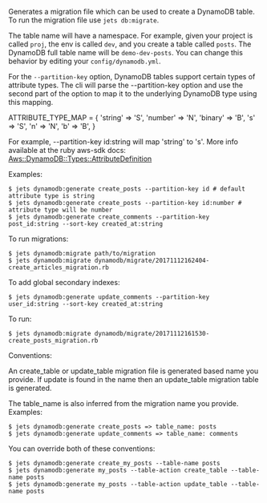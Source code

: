 Generates a migration file which can be used to create a DynamoDB table.  To run the migration file use `jets db:migrate`.

The table name will have a namespace. For example, given your project is called `proj`, the env is called `dev`, and you create a table called `posts`.  The DynamoDB full table name will be `demo-dev-posts`.  You can change this behavior by editing your `config/dynamodb.yml`.

For the `--partition-key` option, DynamoDB tables support certain types of attribute types. The cli will parse the --partition-key option and use the second part of the option to map it to the underlying DynamoDB type using this mapping.

  ATTRIBUTE_TYPE_MAP = {
    'string' => 'S',
    'number' => 'N',
    'binary' => 'B',
    's' => 'S',
    'n' => 'N',
    'b' => 'B',
  }

For example, --partition-key id:string will map 'string' to 's'.  More info available at the ruby aws-sdk docs: [Aws::DynamoDB::Types::AttributeDefinition](https://docs.aws.amazon.com/sdk-for-ruby/v3/api/Aws/DynamoDB/Types/AttributeDefinition.html)

Examples:

    $ jets dynamodb:generate create_posts --partition-key id # default attribute type is string
    $ jets dynamodb:generate create_posts --partition-key id:number # attribute type will be number
    $ jets dynamodb:generate create_comments --partition-key post_id:string --sort-key created_at:string

To run migrations:

    $ jets dynamodb:migrate path/to/migration
    $ jets dynamodb:migrate dynamodb/migrate/20171112162404-create_articles_migration.rb

To add global secondary indexes:

    $ jets dynamodb:generate update_comments --partition-key user_id:string --sort-key created_at:string

To run:

    $ jets dynamodb:migrate dynamodb/migrate/20171112161530-create_posts_migration.rb

Conventions:

An create_table or update_table migration file is generated based name you provide.  If update is found in the name then an update_table migration table is generated.

The table_name is also inferred from the migration name you provide.  Examples:

    $ jets dynamodb:generate create_posts => table_name: posts
    $ jets dynamodb:generate update_comments => table_name: comments

You can override both of these conventions:

    $ jets dynamodb:generate create_my_posts --table-name posts
    $ jets dynamodb:generate my_posts --table-action create_table --table-name posts
    $ jets dynamodb:generate my_posts --table-action update_table --table-name posts
